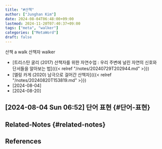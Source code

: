 ```yaml
---
title: "#산책"
author: ["Junghan Kim"]
date: 2024-08-04T06:48:00+09:00
lastmod: 2024-11-20T07:40:37+09:00
tags: ["meta", "walker"]
categories: ["MetaWord"]
draft: false
---
```


산책 a walk 산책자 walker

-   [트리스탄 굴리 (2017) 산책자를 위한 자연수업 : 우리 주변에 널린 자연의 신호와 단서들을 알아보는 법]({{< relref "/notes/20240729T202944.md" >}})
-   [엘링 카게 (2020) 남극으로 걸어간 산책자]({{< relref "/notes/20240820T153819.md" >}})
-   [2024-08-04]
-   [2024-08-20]


## <span class="timestamp-wrapper"><span class="timestamp">[2024-08-04 Sun 06:52] </span></span> 단어 표현 {#단어-표현}


## Related-Notes {#related-notes}

## References

<style>.csl-entry{text-indent: -1.5em; margin-left: 1.5em;}</style><div class="csl-bib-body">
</div>
